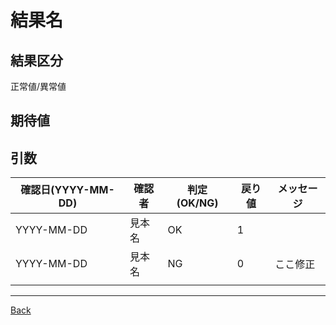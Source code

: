 # 結果名

## 結果区分

正常値/異常値

## 期待値



## 引数



| 確認日(YYYY-MM-DD) | 確認者 | 判定(OK/NG) | 戻り値 | メッセージ |
| --- | --- | --- | --- | --- |
| YYYY-MM-DD | 見本名 | OK | 1 | |
| YYYY-MM-DD | 見本名 | NG | 0 | ここ修正 |
||||||

---
[Back](../README.md)  